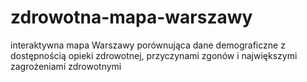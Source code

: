 # zdrowotna-mapa-warszawy
interaktywna mapa Warszawy porównująca dane demograficzne z dostępnością opieki zdrowotnej, przyczynami zgonów i największymi zagrożeniami zdrowotnymi
